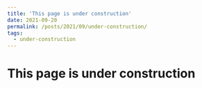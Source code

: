 ```yaml
---
title: 'This page is under construction'
date: 2021-09-20
permalink: /posts/2021/09/under-construction/
tags:
  - under-construction
---
```

This page is under construction
==============================
